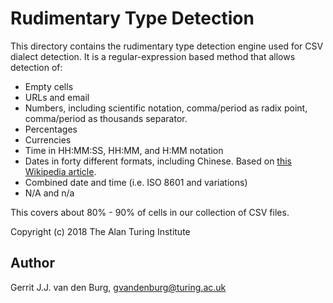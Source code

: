 # Rudimentary Type Detection

This directory contains the rudimentary type detection engine used for CSV 
dialect detection. It is a regular-expression based method that allows 
detection of:

- Empty cells
- URLs and email
- Numbers, including scientific notation, comma/period as radix point, 
  comma/period as thousands separator.
- Percentages
- Currencies
- Time in HH:MM:SS, HH:MM, and H:MM notation
- Dates in forty different formats, including Chinese. Based on [this 
  Wikipedia article](https://en.wikipedia.org/wiki/Date_format_by_country).
- Combined date and time (i.e. ISO 8601 and variations)
- N/A and n/a

This covers about 80% - 90% of cells in our collection of CSV files.

Copyright (c) 2018 The Alan Turing Institute

## Author

Gerrit J.J. van den Burg, gvandenburg@turing.ac.uk

